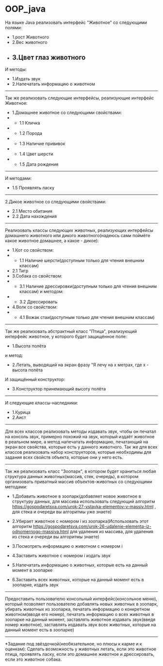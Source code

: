 # OOP_java

На языке Java реализовать интерфейс "Животное" со следующими полями:
* 1.рост Животного
* 2.Вес животного
* 3.Цвет глаз животного
  ---
И методы:
* 1.Издать звук
* 2.Напечатать информацию о животном
---
Так же реализовать следующие интерфейсы, реализующие интерфейс Животное:
* 1.Домашнее животное со следующими свойствами:
* * 1.1 Кличка
* * 1.2 Порода
* * 1.3 Наличие прививок
* * 1.4 Цвет шерсти
* * 1.5 Дата рождения
---
И методами:
* 1.5 Проявлять ласку
---
2.Дикое животное со следующими свойствами:
* 2.1 Место обитания
* 2.2 Дата нахождения
---
Реализовать классы следующих животных, реализующих интерфейсы домашнего животного или дикого животного(надеюсь сами поймёте какое животное домашнее, а какое - дикое):
* 1.Кот со свойством:
* * 1.1 Наличие шерсти(доступным только для чтения внешним классам)
* 2.1 Тигр
* 3.Собака со свойством:
* * 3.1 Наличие дрессировки(доступным только для чтения внешним классам)
и методом:
* * 3.2 Дрессировать
* 4.Волк со свойством:
* * 4.1 Вожак стаи(доступным только для чтения внешним классам)
---
Так же реализовать абстрактный класс "Птица", реализующий интерфейс животное, у которого будет защищённое поле:
* 1.Высота полёта

и метод:
* 2.Летать, выводящий на экран фразу "Я лечу на x метрах, где x - высота полёта
   
И защищённый конструктор:
* 3.Конструктор принемающий высоту полёта 
---
И следующие классы-наследники:
* 1.Курица
* 2.Аист
---
Для всех классов реализовать методы издавать звук, чтобы он печатал на консоль звук, примерно похожий на звук, который издаёт животное в реальном мире, а метод напечатать информацию, печатающий на экран все свойства, которые есть у данного животного. Так же для всех классов реализовать набор конструкторов, которые необходимы для задания всех свойств объекта, которые они у него есть.

---
Так же реализовать класс "Зоопарк", в котором будет храниться любая структура данных животных(массив, стек, очередь), в котором организовать приватный массив объектов-животных со следующими методами:

* 1.Добавить животное в зоопарк(добавляет новое животное в структуру данных, для массива использовать следующий алгоритм https://gospodaretsva.com/urok-27-vstavka-elementov-v-massiv.html , для стека и очереди вы алгоритмы уже знаете)

* 2.Убирает животное с номером i из зоопарка(Использовать этот алгоритм https://gospodaretsva.com/urok-26-udalenie-elementa-iz-odnomernogo-massiva.html для удаления из массива, для удаления из стека и очереди вы алгоритмы знаете)

* 3.Посмотреть информацию о животном с номером i

* 4.Заставить животное с номером i издать звук

* 5.Напечатать информацию о животных, которые есть на данный момент в зоопарке

* 6.Заставить всех животных, которые на данный момент есть в зоопарке, издать звук

---
Предоставить пользователю консольный интерфейс(консольное меню), который позволяет пользователю добавлять новых животных в зоопарк, убирать животных из зоопарка, печатать информацию о конкретном животном(вводя его номер), печатать информацию о всех животных в зоопарке на данный момент, заставлять животное издавать звук(введя номер животное), заставлять издавать звук всех животных, которые на данный момент есть в зоопарке)

---
*Задание под звёздочкой(необязательное, но плюсы к карме и к оценкам): Сделать возможность у животных летать, если это животное птица, проявлять ласку, если это домашнее животное и дрессировать, если это животное собака.